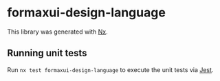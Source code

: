 # formaxui-design-language

This library was generated with [Nx](https://nx.dev).

## Running unit tests

Run `nx test formaxui-design-language` to execute the unit tests via [Jest](https://jestjs.io).
